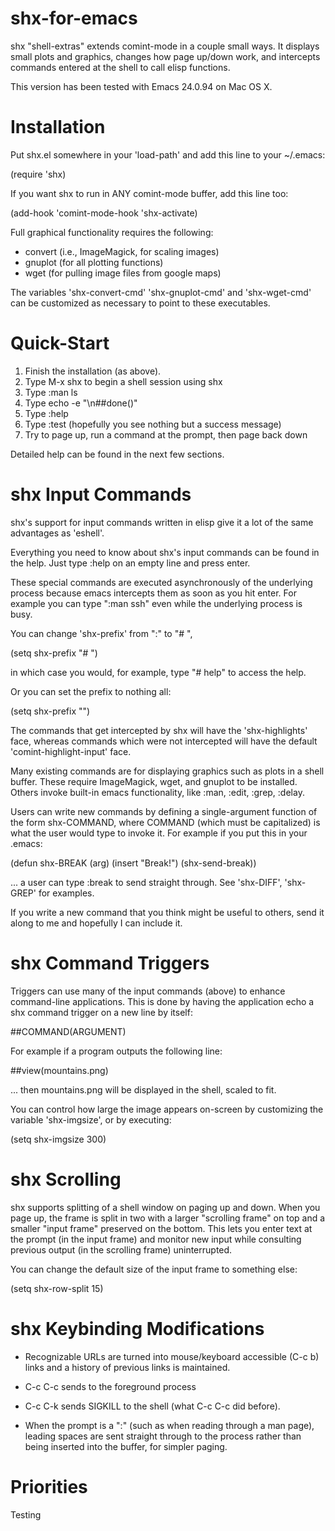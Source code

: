 shx-for-emacs
=============

shx &quot;shell-extras&quot; extends comint-mode in a couple small ways.
It displays small plots and graphics, changes how page up/down work,
and intercepts commands entered at the shell to call elisp functions.

This version has been tested with Emacs 24.0.94 on Mac OS X.

Installation
============

Put shx.el somewhere in your 'load-path' and add this line to your ~/.emacs:

 (require 'shx)

If you want shx to run in ANY comint-mode buffer, add this line too:

 (add-hook 'comint-mode-hook 'shx-activate)

Full graphical functionality requires the following:
- convert (i.e., ImageMagick, for scaling images)
- gnuplot (for all plotting functions)
- wget    (for pulling image files from google maps)

The variables 'shx-convert-cmd' 'shx-gnuplot-cmd' and 'shx-wget-cmd'
can be customized as necessary to point to these executables.


Quick-Start
===========

1. Finish the installation (as above).
2. Type M-x shx <enter> to begin a shell session using shx
3. Type :man ls
4. Type echo -e "\n##done()"
5. Type :help
6. Type :test  (hopefully you see nothing but a success message)
7. Try to page up, run a command at the prompt, then page back down

Detailed help can be found in the next few sections.


shx Input Commands
==================

shx's support for input commands written in elisp give it a lot of
the same advantages as 'eshell'.

Everything you need to know about shx's input commands can be found
in the help.  Just type :help on an empty line and press enter.

These special commands are executed asynchronously of the underlying
process because emacs intercepts them as soon as you hit enter.  For
example you can type ":man ssh" even while the underlying process is
busy.

You can change 'shx-prefix' from ":" to "# ",

 (setq shx-prefix "# ")

in which case you would, for example, type "# help" to access the
help.

Or you can set the prefix to nothing all:

 (setq shx-prefix "")

The commands that get intercepted by shx will have the
'shx-highlights' face, whereas commands which were not intercepted
will have the default 'comint-highlight-input' face.

Many existing commands are for displaying graphics such as plots in a
shell buffer.  These require ImageMagick, wget, and gnuplot to be
installed.  Others invoke built-in emacs functionality, like :man,
:edit, :grep, :delay.

Users can write new commands by defining a single-argument function
of the form shx-COMMAND, where COMMAND (which must be capitalized) is
what the user would type to invoke it.  For example if you put this
in your .emacs:

 (defun shx-BREAK (arg) (insert "Break!") (shx-send-break))

... a user can type :break to send <C-c> straight through.  See
'shx-DIFF', 'shx-GREP' for examples.

If you write a new command that you think might be useful to others,
send it along to me and hopefully I can include it.


shx Command Triggers
====================

Triggers can use many of the input commands (above) to enhance
command-line applications.  This is done by having the application
echo a shx command trigger on a new line by itself:

 ##COMMAND(ARGUMENT)

For example if a program outputs the following line:

 ##view(mountains.png)

... then mountains.png will be displayed in the shell, scaled to fit.

You can control how large the image appears on-screen by customizing
the variable 'shx-imgsize', or by executing:

 (setq shx-imgsize 300)


shx Scrolling
=============

shx supports splitting of a shell window on paging up and down.  When
you page up, the frame is split in two with a larger "scrolling
frame" on top and a smaller "input frame" preserved on the bottom.
This lets you enter text at the prompt (in the input frame) and
monitor new input while consulting previous output (in the scrolling
frame) uninterrupted.

You can change the default size of the input frame to something else:

 (setq shx-row-split 15)


shx Keybinding Modifications
============================

- Recognizable URLs are turned into mouse/keyboard accessible (C-c b)
  links and a history of previous links is maintained.

- C-c C-c sends <C-c> to the foreground process

- C-c C-k sends SIGKILL to the shell (what C-c C-c did before).

- When the prompt is a ":" (such as when reading through a man page),
  leading spaces are sent straight through to the process rather than
  being inserted into the buffer, for simpler paging.


Priorities
==========

Testing
